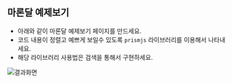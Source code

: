 ## 마론달 예제보기

* 아래와 같이 마론달 예제보기 페이지를 만드세요. 
* 코드 내용이 정렬고 예쁘게 보일수 있도록 `prismjs` 라이브러리를 이용해서 나타내세요. 
* 해당 라이브러리 사용법은 검색을 통해서 구현하세요. 


 ![결과화면](/material/images/dulumary/web/front/jquery/test04_result.png)